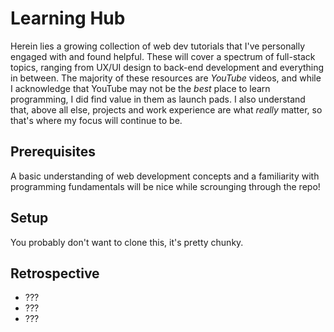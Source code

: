 # Learning Hub
Herein lies a growing collection of web dev tutorials that I've personally engaged with and found helpful. These will cover a spectrum of full-stack topics, ranging from UX/UI design to back-end development and everything in between. The majority of these resources are _YouTube_ videos, and while I acknowledge that YouTube may not be the _best_ place to learn programming, I did find value in them as launch pads. I also understand that, above all else, projects and work experience are what _really_ matter, so that's where my focus will continue to be. 

## Prerequisites
A basic understanding of web development concepts and a familiarity with programming fundamentals will be nice while scrounging through the repo!

## Setup
You probably don't want to clone this, it's pretty chunky. 

## Retrospective
 - ???
 - ???
 - ???
